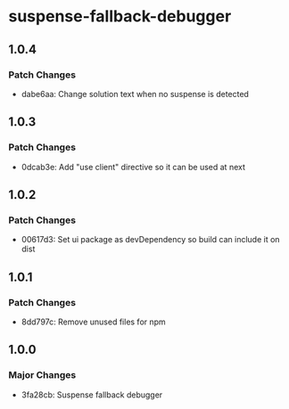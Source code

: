 # suspense-fallback-debugger

## 1.0.4

### Patch Changes

- dabe6aa: Change solution text when no suspense is detected

## 1.0.3

### Patch Changes

- 0dcab3e: Add "use client" directive so it can be used at next

## 1.0.2

### Patch Changes

- 00617d3: Set ui package as devDependency so build can include it on dist

## 1.0.1

### Patch Changes

- 8dd797c: Remove unused files for npm

## 1.0.0

### Major Changes

- 3fa28cb: Suspense fallback debugger
